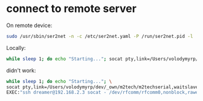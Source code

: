 # connect to remote server

On remote device:
```bash
sudo /usr/sbin/ser2net -n -c /etc/ser2net.yaml -P /run/ser2net.pid -l
```
Locally:
```bash
while sleep 1; do echo "Starting..."; socat pty,link=/Users/volodymyrp/dev/_own/m2tech/m2techserial,waitslave,echo=1 tcp:192.168.2.3:1234; done
```


didn't work:
```bash
while sleep 1; do echo "Starting..."; \
socat pty,link=/Users/volodymyrp/dev/_own/m2tech/m2techserial,waitslave,echo=1 \
EXEC:"ssh dreamer@192.168.2.3 socat - /dev/rfcomm/rfcomm0,nonblock,rawer"; done
```

